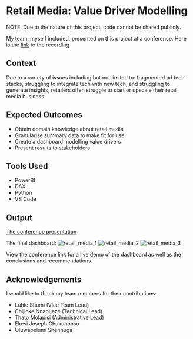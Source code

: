 # Retail Media: Value Driver Modelling
NOTE: Due to the nature of this project, code cannot be shared publicly.

My team, myself included, presented on this project at a conference. Here is the [link](https://www.youtube.com/watch?v=w9MRDjIETPY&list=PLi8BQK-Zsrbj3LpMTQdMFRi7ukkAlsamy&index=16&t=50s) to the recording

## Context
Due to a variety of issues including but not limited to: fragmented ad tech stacks, struggling to integrate tech with new tech, and struggling to generate insights, retailers often struggle to start or upscale their retail media business. 

## Expected Outcomes
- Obtain domain knowledge about retail media
- Granularise summary data to make fit for use
- Create a dashboard modelling value drivers
- Present results to stakeholders

## Tools Used
- PowerBI
- DAX
- Python
- VS Code

## Output
[The conference presentation](https://www.youtube.com/watch?v=w9MRDjIETPY&list=PLi8BQK-Zsrbj3LpMTQdMFRi7ukkAlsamy&index=16&t=50s)

The final dashboard:
![retail_media_1](https://github.com/QuinnGrace/retail-media-value-drivers/assets/73368635/fa00b3a6-3d81-4d82-924c-38c8a554614b)
![retail_media_2](https://github.com/QuinnGrace/retail-media-value-drivers/assets/73368635/60e95194-805a-4f8e-aba4-b967cf836392)
![retail_media_3](https://github.com/QuinnGrace/retail-media-value-drivers/assets/73368635/a2633925-de04-49da-93ce-bb0d9a9e9ec3)

View the conference link for a live demo of the dashboard as well as the conclusions and recommendations.

## Acknowledgements
I would like to thank my team members for their contributions:

- Luhle Shumi (Vice Team Lead)
- Chijioke Nnabueze (Technical Lead)
- Thato Molapisi (Administrative Lead)
- Ekesi Joseph Chukunonso
- Oluwapelumi Shennuga
